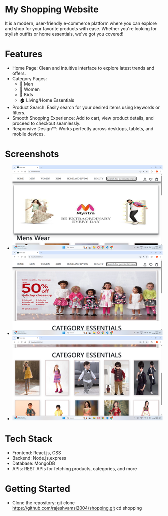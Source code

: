 # My Shopping Website

It is a modern, user-friendly e-commerce platform where you can explore and shop for your favorite products with ease. Whether you're looking for stylish outfits or home essentials, we've got you covered!

# Features 

- Home Page: Clean and intuitive interface to explore latest trends and offers.
- Category Pages:
  - 👔 Men
  - 👗 Women
  - 🧒 Kids
  - 🏠 Living/Home Essentials
- Product Search: Easily search for your desired items using keywords or filters.
- Smooth Shopping Experience: Add to cart, view product details, and proceed to checkout seamlessly.
- Responsive Design**: Works perfectly across desktops, tablets, and mobile devices.

# Screenshots
  - ![Screenshot](images/Screenshot(73).png)
  - ![Screenshot](images/Screenshot(74).png)
  - ![Screenshot](images/Screenshot(75).png)
# Tech Stack
  - Frontend: React.js, CSS
  - Backend: Node.js,express 
  - Database: MongoDB
  - APIs: REST APIs for fetching products, categories, and more

# Getting Started

- Clone the repository:
   git clone https://github.com/rajeshvamsi2004/shopping.git
   cd shopping 
